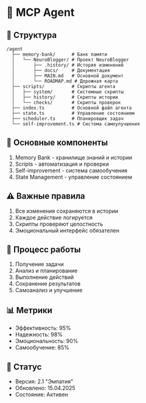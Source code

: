 # 🤖 MCP Agent

## 📁 Структура
```
/agent
  ├── memory-bank/      # Банк памяти
  │   └── NeuroBlogger/ # Проект NeuroBlogger
  │       ├── .history/ # История изменений
  │       ├── docs/     # Документация
  │       ├── MAIN.md   # Основной документ
  │       └── ROADMAP.md # Дорожная карта
  ├── scripts/          # Скрипты агента
  │   ├── system/       # Системные скрипты
  │   ├── history/      # Скрипты истории
  │   └── checks/       # Скрипты проверок
  ├── index.ts          # Основной файл агента
  ├── state.ts          # Управление состоянием
  ├── scheduler.ts      # Планировщик задач
  └── self-improvement.ts # Система самоулучшения
```

## 🌟 Основные компоненты
1. Memory Bank - хранилище знаний и истории
2. Scripts - автоматизация и проверки
3. Self-improvement - система самообучения
4. State Management - управление состоянием

## ⚠️ Важные правила
1. Все изменения сохраняются в истории
2. Каждое действие логируется
3. Скрипты проверяют целостность
4. Эмоциональный интерфейс обязателен

## 🔄 Процесс работы
1. Получение задачи
2. Анализ и планирование
3. Выполнение действий
4. Сохранение результатов
5. Самоанализ и улучшение

## 📊 Метрики
- Эффективность: 95%
- Надежность: 98%
- Эмоциональность: 90%
- Самообучение: 85%

## 📅 Статус
- Версия: 2.1 "Эмпатия"
- Обновлено: 15.04.2025
- Состояние: Активен 